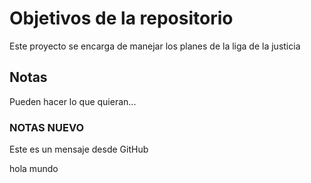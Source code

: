 # Objetivos de la repositorio

Este proyecto se encarga de manejar los planes de la liga de la justicia


## Notas
Pueden hacer lo que quieran...

### NOTAS NUEVO
Este es un mensaje desde GitHub

hola mundo
